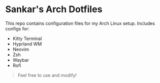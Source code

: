 # Sankar's Arch Dotfiles

This repo contains configuration files for my Arch Linux setup. Includes configs for:

- Kitty Terminal
- Hyprland WM
- Neovim
- Zsh
- Waybar
- Rofi

> Feel free to use and modify!
